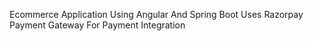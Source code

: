 Ecommerce Application Using Angular And Spring Boot
Uses Razorpay Payment Gateway For Payment Integration
